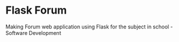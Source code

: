 # Flask Forum
Making Forum web application using Flask for the subject in school - Software Development